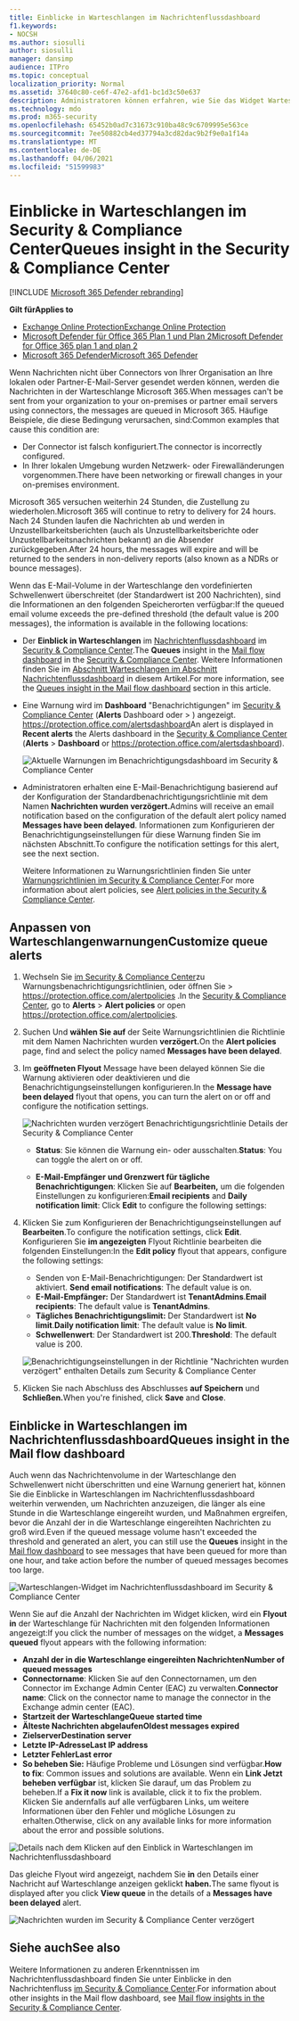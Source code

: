 ```yaml
---
title: Einblicke in Warteschlangen im Nachrichtenflussdashboard
f1.keywords:
- NOCSH
ms.author: siosulli
author: siosulli
manager: dansimp
audience: ITPro
ms.topic: conceptual
localization_priority: Normal
ms.assetid: 37640c80-ce6f-47e2-afd1-bc1d3c50e637
description: Administratoren können erfahren, wie Sie das Widget Warteschlangen im Nachrichtenflussdashboard im Security & Compliance Center verwenden, um den erfolglosen Nachrichtenfluss über ausgehende Connectors an ihre lokalen oder Partnerorganisationen zu überwachen.
ms.technology: mdo
ms.prod: m365-security
ms.openlocfilehash: 65452b0ad7c31673c910ba48c9c6709995e563ce
ms.sourcegitcommit: 7ee50882cb4ed37794a3cd82dac9b2f9e0a1f14a
ms.translationtype: MT
ms.contentlocale: de-DE
ms.lasthandoff: 04/06/2021
ms.locfileid: "51599983"
---
```

# <a name="queues-insight-in-the-security--compliance-center"></a><span data-ttu-id="1a5dd-103">Einblicke in Warteschlangen im Security & Compliance Center</span><span class="sxs-lookup"><span data-stu-id="1a5dd-103">Queues insight in the Security & Compliance Center</span></span>

[!INCLUDE [Microsoft 365 Defender rebranding](../includes/microsoft-defender-for-office.md)]

<span data-ttu-id="1a5dd-104">**Gilt für**</span><span class="sxs-lookup"><span data-stu-id="1a5dd-104">**Applies to**</span></span>
- [<span data-ttu-id="1a5dd-105">Exchange Online Protection</span><span class="sxs-lookup"><span data-stu-id="1a5dd-105">Exchange Online Protection</span></span>](exchange-online-protection-overview.md)
- [<span data-ttu-id="1a5dd-106">Microsoft Defender für Office 365 Plan 1 und Plan 2</span><span class="sxs-lookup"><span data-stu-id="1a5dd-106">Microsoft Defender for Office 365 plan 1 and plan 2</span></span>](defender-for-office-365.md)
- [<span data-ttu-id="1a5dd-107">Microsoft 365 Defender</span><span class="sxs-lookup"><span data-stu-id="1a5dd-107">Microsoft 365 Defender</span></span>](../defender/microsoft-365-defender.md)

<span data-ttu-id="1a5dd-108">Wenn Nachrichten nicht über Connectors von Ihrer Organisation an Ihre lokalen oder Partner-E-Mail-Server gesendet werden können, werden die Nachrichten in der Warteschlange Microsoft 365.</span><span class="sxs-lookup"><span data-stu-id="1a5dd-108">When messages can't be sent from your organization to your on-premises or partner email servers using connectors, the messages are queued in Microsoft 365.</span></span> <span data-ttu-id="1a5dd-109">Häufige Beispiele, die diese Bedingung verursachen, sind:</span><span class="sxs-lookup"><span data-stu-id="1a5dd-109">Common examples that cause this condition are:</span></span>

- <span data-ttu-id="1a5dd-110">Der Connector ist falsch konfiguriert.</span><span class="sxs-lookup"><span data-stu-id="1a5dd-110">The connector is incorrectly configured.</span></span>
- <span data-ttu-id="1a5dd-111">In Ihrer lokalen Umgebung wurden Netzwerk- oder Firewalländerungen vorgenommen.</span><span class="sxs-lookup"><span data-stu-id="1a5dd-111">There have been networking or firewall changes in your on-premises environment.</span></span>

<span data-ttu-id="1a5dd-112">Microsoft 365 versuchen weiterhin 24 Stunden, die Zustellung zu wiederholen.</span><span class="sxs-lookup"><span data-stu-id="1a5dd-112">Microsoft 365 will continue to retry to delivery for 24 hours.</span></span> <span data-ttu-id="1a5dd-113">Nach 24 Stunden laufen die Nachrichten ab und werden in Unzustellbarkeitsberichten (auch als Unzustellbarkeitsberichte oder Unzustellbarkeitsnachrichten bekannt) an die Absender zurückgegeben.</span><span class="sxs-lookup"><span data-stu-id="1a5dd-113">After 24 hours, the messages will expire and will be returned to the senders in non-delivery reports (also known as a NDRs or bounce messages).</span></span>

<span data-ttu-id="1a5dd-114">Wenn das E-Mail-Volume in der Warteschlange den vordefinierten Schwellenwert überschreitet (der Standardwert ist 200 Nachrichten), sind die Informationen an den folgenden Speicherorten verfügbar:</span><span class="sxs-lookup"><span data-stu-id="1a5dd-114">If the queued email volume exceeds the pre-defined threshold (the default value is 200 messages), the information is available in the following locations:</span></span>

- <span data-ttu-id="1a5dd-115">Der **Einblick in Warteschlangen** im [Nachrichtenflussdashboard](mail-flow-insights-v2.md) im [Security & Compliance Center](https://protection.office.com).</span><span class="sxs-lookup"><span data-stu-id="1a5dd-115">The **Queues** insight in the [Mail flow dashboard](mail-flow-insights-v2.md) in the [Security & Compliance Center](https://protection.office.com).</span></span> <span data-ttu-id="1a5dd-116">Weitere Informationen finden Sie im [Abschnitt Warteschlangen im Abschnitt Nachrichtenflussdashboard](#queues-insight-in-the-mail-flow-dashboard) in diesem Artikel.</span><span class="sxs-lookup"><span data-stu-id="1a5dd-116">For more information, see the [Queues insight in the Mail flow dashboard](#queues-insight-in-the-mail-flow-dashboard) section in this article.</span></span>

- <span data-ttu-id="1a5dd-117">Eine Warnung wird im **Dashboard** "Benachrichtigungen" im [Security & Compliance Center](https://protection.office.com) (**Alerts** Dashboard oder \>  ) angezeigt. <https://protection.office.com/alertsdashboard></span><span class="sxs-lookup"><span data-stu-id="1a5dd-117">An alert is displayed in **Recent alerts** the Alerts dashboard in the [Security & Compliance Center](https://protection.office.com) (**Alerts** \> **Dashboard** or <https://protection.office.com/alertsdashboard>).</span></span>

  ![Aktuelle Warnungen im Benachrichtigungsdashboard im Security & Compliance Center](../../media/mfi-queued-messages-alert.png)

- <span data-ttu-id="1a5dd-119">Administratoren erhalten eine E-Mail-Benachrichtigung basierend auf der Konfiguration der Standardbenachrichtigungsrichtlinie mit dem Namen **Nachrichten wurden verzögert.**</span><span class="sxs-lookup"><span data-stu-id="1a5dd-119">Admins will receive an email notification based on the configuration of the default alert policy named **Messages have been delayed**.</span></span> <span data-ttu-id="1a5dd-120">Informationen zum Konfigurieren der Benachrichtigungseinstellungen für diese Warnung finden Sie im nächsten Abschnitt.</span><span class="sxs-lookup"><span data-stu-id="1a5dd-120">To configure the notification settings for this alert, see the next section.</span></span>

  <span data-ttu-id="1a5dd-121">Weitere Informationen zu Warnungsrichtlinien finden Sie unter [Warnungsrichtlinien im Security & Compliance Center](../../compliance/alert-policies.md).</span><span class="sxs-lookup"><span data-stu-id="1a5dd-121">For more information about alert policies, see [Alert policies in the Security & Compliance Center](../../compliance/alert-policies.md).</span></span>

## <a name="customize-queue-alerts"></a><span data-ttu-id="1a5dd-122">Anpassen von Warteschlangenwarnungen</span><span class="sxs-lookup"><span data-stu-id="1a5dd-122">Customize queue alerts</span></span>

1. <span data-ttu-id="1a5dd-123">Wechseln Sie [im Security & Compliance Center](https://protection.office.com)zu Warnungsbenachrichtigungsrichtlinien, oder öffnen Sie  \>  <https://protection.office.com/alertpolicies> .</span><span class="sxs-lookup"><span data-stu-id="1a5dd-123">In the [Security & Compliance Center](https://protection.office.com), go to **Alerts** \> **Alert policies** or open <https://protection.office.com/alertpolicies>.</span></span>

2. <span data-ttu-id="1a5dd-124">Suchen Und **wählen Sie auf** der Seite Warnungsrichtlinien die Richtlinie mit dem Namen Nachrichten wurden **verzögert.**</span><span class="sxs-lookup"><span data-stu-id="1a5dd-124">On the **Alert policies** page, find and select the policy named **Messages have been delayed**.</span></span>

3. <span data-ttu-id="1a5dd-125">Im **geöffneten Flyout** Message have been delayed können Sie die Warnung aktivieren oder deaktivieren und die Benachrichtigungseinstellungen konfigurieren.</span><span class="sxs-lookup"><span data-stu-id="1a5dd-125">In the **Message have been delayed** flyout that opens, you can turn the alert on or off and configure the notification settings.</span></span>

   ![Nachrichten wurden verzögert Benachrichtigungsrichtlinie Details der Security & Compliance Center](../../media/mfi-queued-messages-alert-policy.png)

   - <span data-ttu-id="1a5dd-127">**Status**: Sie können die Warnung ein- oder ausschalten.</span><span class="sxs-lookup"><span data-stu-id="1a5dd-127">**Status**: You can toggle the alert on or off.</span></span>

   - <span data-ttu-id="1a5dd-128">**E-Mail-Empfänger** **und Grenzwert für tägliche Benachrichtigungen**: Klicken Sie auf **Bearbeiten,** um die folgenden Einstellungen zu konfigurieren:</span><span class="sxs-lookup"><span data-stu-id="1a5dd-128">**Email recipients** and **Daily notification limit**: Click **Edit** to configure the following settings:</span></span>

4. <span data-ttu-id="1a5dd-129">Klicken Sie zum Konfigurieren der Benachrichtigungseinstellungen auf **Bearbeiten**.</span><span class="sxs-lookup"><span data-stu-id="1a5dd-129">To configure the notification settings, click **Edit**.</span></span> <span data-ttu-id="1a5dd-130">Konfigurieren Sie **im angezeigten** Flyout Richtlinie bearbeiten die folgenden Einstellungen:</span><span class="sxs-lookup"><span data-stu-id="1a5dd-130">In the **Edit policy** flyout that appears, configure the following settings:</span></span>

   - <span data-ttu-id="1a5dd-131">Senden von E-Mail-Benachrichtigungen: Der Standardwert ist aktiviert. </span><span class="sxs-lookup"><span data-stu-id="1a5dd-131">**Send email notifications**: The default value is on.</span></span>
   - <span data-ttu-id="1a5dd-132">**E-Mail-Empfänger:** Der Standardwert ist **TenantAdmins**.</span><span class="sxs-lookup"><span data-stu-id="1a5dd-132">**Email recipients**: The default value is **TenantAdmins**.</span></span>
   - <span data-ttu-id="1a5dd-133">**Tägliches Benachrichtigungslimit:** Der Standardwert ist **No limit**.</span><span class="sxs-lookup"><span data-stu-id="1a5dd-133">**Daily notification limit**: The default value is **No limit**.</span></span>
   - <span data-ttu-id="1a5dd-134">**Schwellenwert**: Der Standardwert ist 200.</span><span class="sxs-lookup"><span data-stu-id="1a5dd-134">**Threshold**: The default value is 200.</span></span>

   ![Benachrichtigungseinstellungen in der Richtlinie "Nachrichten wurden verzögert" enthalten Details zum Security & Compliance Center](../../media/mfi-queued-messages-alert-policy-notification-settings.png)

5. <span data-ttu-id="1a5dd-136">Klicken Sie nach Abschluss des Abschlusses **auf Speichern** und **Schließen.**</span><span class="sxs-lookup"><span data-stu-id="1a5dd-136">When you're finished, click **Save** and **Close**.</span></span>

## <a name="queues-insight-in-the-mail-flow-dashboard"></a><span data-ttu-id="1a5dd-137">Einblicke in Warteschlangen im Nachrichtenflussdashboard</span><span class="sxs-lookup"><span data-stu-id="1a5dd-137">Queues insight in the Mail flow dashboard</span></span>

<span data-ttu-id="1a5dd-138">Auch wenn das Nachrichtenvolume in der Warteschlange den Schwellenwert nicht überschritten  und eine Warnung [](mail-flow-insights-v2.md) generiert hat, können Sie die Einblicke in Warteschlangen im Nachrichtenflussdashboard weiterhin verwenden, um Nachrichten anzuzeigen, die länger als eine Stunde in die Warteschlange eingereiht wurden, und Maßnahmen ergreifen, bevor die Anzahl der in die Warteschlange eingereihten Nachrichten zu groß wird.</span><span class="sxs-lookup"><span data-stu-id="1a5dd-138">Even if the queued message volume hasn't exceeded the threshold and generated an alert, you can still use the **Queues** insight in the [Mail flow dashboard](mail-flow-insights-v2.md) to see messages that have been queued for more than one hour, and take action before the number of queued messages becomes too large.</span></span>

![Warteschlangen-Widget im Nachrichtenflussdashboard im Security & Compliance Center](../../media/mfi-queues-widget.png)

<span data-ttu-id="1a5dd-140">Wenn Sie auf die Anzahl der Nachrichten im Widget klicken, wird ein **Flyout in** der Warteschlange für Nachrichten mit den folgenden Informationen angezeigt:</span><span class="sxs-lookup"><span data-stu-id="1a5dd-140">If you click the number of messages on the widget, a **Messages queued** flyout appears with the following information:</span></span>

- <span data-ttu-id="1a5dd-141">**Anzahl der in die Warteschlange eingereihten Nachrichten**</span><span class="sxs-lookup"><span data-stu-id="1a5dd-141">**Number of queued messages**</span></span>
- <span data-ttu-id="1a5dd-142">**Connectorname**: Klicken Sie auf den Connectornamen, um den Connector im Exchange Admin Center (EAC) zu verwalten.</span><span class="sxs-lookup"><span data-stu-id="1a5dd-142">**Connector name**: Click on the connector name to manage the connector in the Exchange admin center (EAC).</span></span>
- <span data-ttu-id="1a5dd-143">**Startzeit der Warteschlange**</span><span class="sxs-lookup"><span data-stu-id="1a5dd-143">**Queue started time**</span></span>
- <span data-ttu-id="1a5dd-144">**Älteste Nachrichten abgelaufen**</span><span class="sxs-lookup"><span data-stu-id="1a5dd-144">**Oldest messages expired**</span></span>
- <span data-ttu-id="1a5dd-145">**Zielserver**</span><span class="sxs-lookup"><span data-stu-id="1a5dd-145">**Destination server**</span></span>
- <span data-ttu-id="1a5dd-146">**Letzte IP-Adresse**</span><span class="sxs-lookup"><span data-stu-id="1a5dd-146">**Last IP address**</span></span>
- <span data-ttu-id="1a5dd-147">**Letzter Fehler**</span><span class="sxs-lookup"><span data-stu-id="1a5dd-147">**Last error**</span></span>
- <span data-ttu-id="1a5dd-148">**So beheben Sie:** Häufige Probleme und Lösungen sind verfügbar.</span><span class="sxs-lookup"><span data-stu-id="1a5dd-148">**How to fix**: Common issues and solutions are available.</span></span> <span data-ttu-id="1a5dd-149">Wenn ein **Link Jetzt beheben verfügbar** ist, klicken Sie darauf, um das Problem zu beheben.</span><span class="sxs-lookup"><span data-stu-id="1a5dd-149">If a **Fix it now** link is available, click it to fix the problem.</span></span> <span data-ttu-id="1a5dd-150">Klicken Sie andernfalls auf alle verfügbaren Links, um weitere Informationen über den Fehler und mögliche Lösungen zu erhalten.</span><span class="sxs-lookup"><span data-stu-id="1a5dd-150">Otherwise, click on any available links for more information about the error and possible solutions.</span></span>

![Details nach dem Klicken auf den Einblick in Warteschlangen im Nachrichtenflussdashboard](../../media/mfi-queues-details.png)

<span data-ttu-id="1a5dd-152">Das gleiche Flyout wird angezeigt, nachdem Sie **in** den Details einer Nachricht auf Warteschlange anzeigen geklickt **haben.**</span><span class="sxs-lookup"><span data-stu-id="1a5dd-152">The same flyout is displayed after you click **View queue** in the details of a **Messages have been delayed** alert.</span></span>

![Nachrichten wurden im Security & Compliance Center verzögert](../../media/mfi-queued-messages-alert-details.png)

## <a name="see-also"></a><span data-ttu-id="1a5dd-154">Siehe auch</span><span class="sxs-lookup"><span data-stu-id="1a5dd-154">See also</span></span>

<span data-ttu-id="1a5dd-155">Weitere Informationen zu anderen Erkenntnissen im Nachrichtenflussdashboard finden Sie unter Einblicke in den Nachrichtenfluss [im Security & Compliance Center](mail-flow-insights-v2.md).</span><span class="sxs-lookup"><span data-stu-id="1a5dd-155">For information about other insights in the Mail flow dashboard, see [Mail flow insights in the Security & Compliance Center](mail-flow-insights-v2.md).</span></span>
